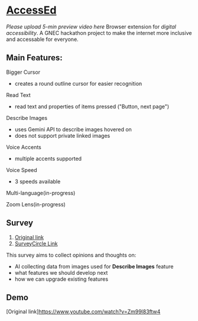 # [AccessEd](https://gnec-nu.vercel.app/#features)
*Please upload 5-min preview video here*
Browser extension for *digital accessibility*.
A GNEC hackathon project to make the internet more inclusive and accessable for everyone.


## Main Features:
Bigger Cursor
- creates a round outline cursor for easier recognition

Read Text 
- read text and properties of items pressed ("Button, next page")

Describe Images 
- uses Gemini API to describe images hovered on 
- does not support private linked images

Voice Accents
- multiple accents supported

Voice Speed
- 3 speeds available

Multi-language(in-progress)

Zoom Lens(in-progress)

## Survey
1. [Original link](https://forms.cloud.microsoft/r/ZgkMpsbCRg)
2. [SurveyCircle Link](https://www.surveycircle.com/survey/3RT3CW/ai-powered-screen-reader-for-digital-accessibility/)

This survey aims to collect opinions and thoughts on:
- AI collecting data from images used for **Describe Images** feature
- what features we should develop next
- how we can upgrade existing features

## Demo
[Original link]https://www.youtube.com/watch?v=Zm99l83ftw4

